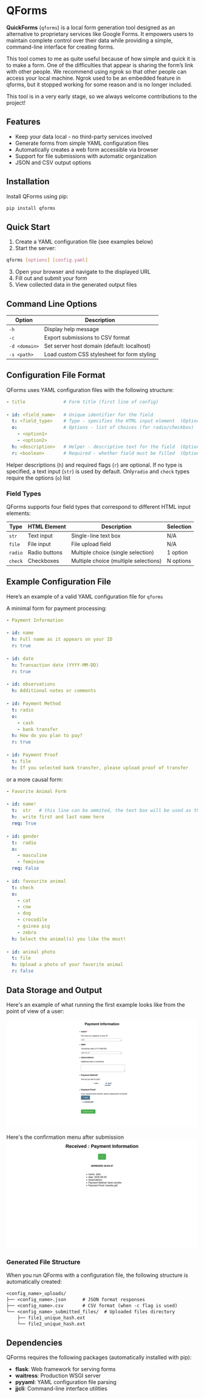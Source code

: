 # QForms

**QuickForms** (`qforms`) is a local form generation tool designed as an alternative to proprietary services like Google Forms. It empowers users to maintain complete control over their data while providing a simple, command-line interface for creating forms.

This tool comes to me as quite useful because of how simple and quick it is to make a form. One of the difficulties that appear is sharing the form’s link with other people. We recommend using ngrok so that other people can access your local machine. Ngrok used to be an embedded feature in qforms, but it stopped working for some reason and is no longer included.


This tool is in a very early stage, so we always welcome contributions to the project!

## Features

- Keep your data local - no third-party services involved
- Generate forms from simple YAML configuration files
- Automatically creates a web form accessible via browser
- Support for file submissions with automatic organization
- JSON and CSV output options


## Installation

Install QForms using pip:

```bash
pip install qforms
```

## Quick Start

1. Create a YAML configuration file (see examples below)
2. Start the server:

```bash
qforms [options] [config.yaml]
```

3. Open your browser and navigate to the displayed URL
4. Fill out and submit your form
5. View collected data in the generated output files

## Command Line Options

| Option | Description |
|--------|-------------|
| `-h` | Display help message |
| `-c` | Export submissions to CSV format |
| `-d <domain>` | Set server host domain (default: localhost) |
| `-s <path>` | Load custom CSS stylesheet for form styling |

## Configuration File Format

QForms uses YAML configuration files with the following structure:

```yaml
- title              # Form title (first line of config)

- id: <field_name>   # Unique identifier for the field 
  t: <field_type>    # Type - specifies the HTML input element  (Optinoal, textbox is the default
  o:                 # Options - list of choices (for radio/checkbox)
    - <option1>
    - <option2>
  h: <description>   # Helper - descriptive text for the field  (Optional)
  r: <boolean>       # Required - whether field must be filled  (Optional)
```

Helper descriptions (`h`) and required flags (`r`) are optional. If no type is specified, a text input (`str`) is used by default. Only`radio` and `check` types require the options (`o`) list


### Field Types

QForms supports four field types that correspond to different HTML input elements:

| Type | HTML Element | Description | Selection |
|------|-------------|-------------|-----------|
| `str` | Text input | Single-line text box | N/A |
| `file` | File input | File upload field | N/A |
| `radio` | Radio buttons | Multiple choice (single selection) | 1 option |
| `check` | Checkboxes | Multiple choice (multiple selections) | N options |



## Example Configuration File

Here’s an example of a valid YAML configuration file for `qforms`

A minimal form for payment processing:

```yaml
- Payment Information

- id: name
  h: Full name as it appears on your ID
  r: true

- id: date
  h: Transaction date (YYYY-MM-DD)
  r: true

- id: observations
  h: Additional notes or comments

- id: Payment Method
  t: radio
  o:
    - cash
    - bank transfer
  h: How do you plan to pay?
  r: true

- id: Payment Proof
  t: file
  h: If you selected bank transfer, please upload proof of transfer
```

or a more causal form:

```yaml
- Favorite Animal Form

- id: name!
  t:  str   # this line can be ommited, the text box will be used as the default
  h:  write first and last name here
  req: True
  
- id: gender
  t:  radio
  o:
    - masculine
    - feminine
  req: False

- id: favourite animal
  t: check
  o:
    - cat
    - cow
    - dog
    - crocodile
    - guinea pig
    - zebra
  h: Select the animal(s) you like the most!

- id: animal photo
  t: file
  h: Upload a photo of your favorite animal
  r: false
```

## Data Storage and Output

Here's an example of what running the first example looks like from the point of view of a user:

![example1](https://raw.githubusercontent.com/jotaalvim/QForms/refs/heads/master/assets/form1.png?token=GHSAT0AAAAAADLLFCCTYKNXFNNJ3MKCYW6M2GZLQ5Q)

Here's the confirmation menu after submission
![example2](https://raw.githubusercontent.com/jotaalvim/QForms/refs/heads/master/assets/form2.png?token=GHSAT0AAAAAADLLFCCSBF6D746ZGOUZKFB42GZLQXQ)


### Generated File Structure

When you run QForms with a configuration file, the following structure is automatically created:

```
<config_name>_uploads/
├── <config_name>.json      # JSON format responses
├── <config_name>.csv       # CSV format (when -c flag is used)
└── <config_name>_submitted_files/  # Uploaded files directory
    ├── file1_unique_hash.ext
    └── file2_unique_hash.ext
```

## Dependencies

QForms requires the following packages (automatically installed with pip):
- **flask**: Web framework for serving forms
- **waitress**: Production WSGI server
- **pyyaml**: YAML configuration file parsing
- **jjcli**: Command-line interface utilities



